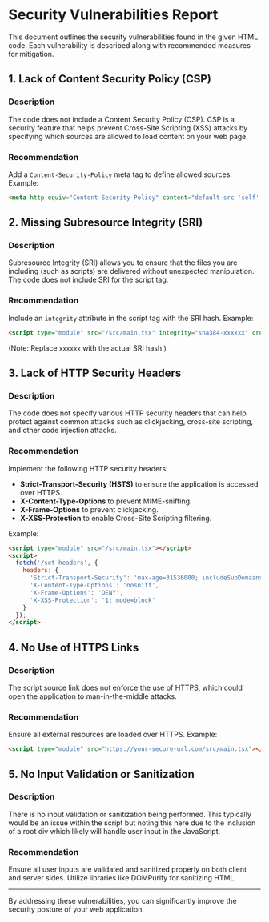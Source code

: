 # Security Vulnerabilities Report

This document outlines the security vulnerabilities found in the given HTML code. Each vulnerability is described along with recommended measures for mitigation.

## 1. Lack of Content Security Policy (CSP)

### Description
The code does not include a Content Security Policy (CSP). CSP is a security feature that helps prevent Cross-Site Scripting (XSS) attacks by specifying which sources are allowed to load content on your web page.

### Recommendation
Add a `Content-Security-Policy` meta tag to define allowed sources. Example:
```html
<meta http-equiv="Content-Security-Policy" content="default-src 'self'; script-src 'self'; object-src 'none';">
```

## 2. Missing Subresource Integrity (SRI)

### Description
Subresource Integrity (SRI) allows you to ensure that the files you are including (such as scripts) are delivered without unexpected manipulation. The code does not include SRI for the script tag.

### Recommendation
Include an `integrity` attribute in the script tag with the SRI hash. Example:
```html
<script type="module" src="/src/main.tsx" integrity="sha384-xxxxxx" crossorigin="anonymous"></script>
```
(Note: Replace `xxxxxx` with the actual SRI hash.)

## 3. Lack of HTTP Security Headers

### Description
The code does not specify various HTTP security headers that can help protect against common attacks such as clickjacking, cross-site scripting, and other code injection attacks.

### Recommendation
Implement the following HTTP security headers:
- **Strict-Transport-Security (HSTS)** to ensure the application is accessed over HTTPS.
- **X-Content-Type-Options** to prevent MIME-sniffing.
- **X-Frame-Options** to prevent clickjacking.
- **X-XSS-Protection** to enable Cross-Site Scripting filtering.

Example:
```html
<script type="module" src="/src/main.tsx"></script>
<script>
  fetch('/set-headers', {
    headers: {
      'Strict-Transport-Security': 'max-age=31536000; includeSubDomains',
      'X-Content-Type-Options': 'nosniff',
      'X-Frame-Options': 'DENY',
      'X-XSS-Protection': '1; mode=block'
    }
  });
</script>
```

## 4. No Use of HTTPS Links

### Description
The script source link does not enforce the use of HTTPS, which could open the application to man-in-the-middle attacks.

### Recommendation
Ensure all external resources are loaded over HTTPS. Example:
```html
<script type="module" src="https://your-secure-url.com/src/main.tsx"></script>
```

## 5. No Input Validation or Sanitization

### Description
There is no input validation or sanitization being performed. This typically would be an issue within the script but noting this here due to the inclusion of a root div which likely will handle user input in the JavaScript.

### Recommendation
Ensure all user inputs are validated and sanitized properly on both client and server sides. Utilize libraries like DOMPurify for sanitizing HTML.

---

By addressing these vulnerabilities, you can significantly improve the security posture of your web application.